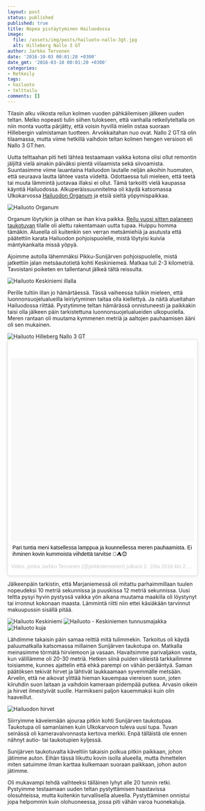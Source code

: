 ```yaml
---
layout: post
status: published
published: true
title: Nopea pistäytyminen Hailuodossa
image:
  file: /assets/img/posts/hailuoto-nallo-3gt.jpg
  alt: Hilleberg Nallo 3 GT
author: Jarkko Tervonen
date: '2016-10-03 00:01:20 +0300'
date_gmt: '2016-03-10 00:01:20 +0300'
categories:
- Retkeily
tags:
- hailuoto
- telttailu
comments: []
---
```

Tilasin alku viikosta reilun kolmen vuoden pähkäilemisen jälkeen uuden teltan. Melko nopeasti tulin siihen tulokseen, että vanhalla retkeilyteltalla on niin monta vuotta pärjätty, että voisin hyvillä mielin ostaa suoraan Hillebergin valmistaman tuotteen. Arvokkaitahan nuo ovat.  Nallo 2 GT:tä olin tilaamassa, mutta viime hetkillä vaihdoin teltan kolmen hengen versioon eli Nallo 3 GT:hen.

Uutta telttaahan piti heti lähteä testaamaan vaikka kotona olisi ollut remontin jäljiltä vielä ainakin päiväksi pientä viilaamista sekä siivoamista. Suuntasimme viime lauantaina Hailuodon lautalle neljän aikoihin huomaten, että seuraava lautta lähtee vasta viideltä. Odottaessa tuli mieleen, että teetä tai muuta lämmintä juotavaa illaksi ei ollut. Tämä tarkoitti vielä kaupassa käyntiä Hailuodossa. Alkuperäissuunnitelma oli käydä katsomassa Ulkokarvossa [Hailuodon Organum](http://www.hailuoto.fi/matkailu/nahtavyydet/hailuoto-organum/) ja etsiä sieltä yöpymispaikkaa.

<amp-img src="/assets/img/posts/hailluoto-organum.jpg" alt="Hailuoto Organum" width="4" height="3" layout="responsive">
  <noscript><img src="/assets/img/posts/hailluoto-organum.jpg" alt="Hailuoto Organum" /></noscript>
</amp-img>

Organum löytyikin ja olihan se ihan kiva paikka. <a href="http://www.kaleva.fi/uutiset/oulu/taukotupa-on-palanut-kivetykseen-saakka-hailuodon-ulkokarvossa/702757/">Reilu vuosi sitten palaneen taukotuvan</a> tilalle oli alettu rakentamaan uutta tupaa. Huippu homma tämäkin. Alueella oli kuitenkin sen verran metsämiehiä ja asutusta että päätettiin karata Hailuodon pohjoispuolelle, mistä löytyisi kuivia mäntykankaita missä yöpyä.

Ajoimme autolla lähemmäksi Pikku-Sunijärven pohjoispuolelle, mistä jatkettiin jalan metsäautotietä kohti Keskiniemeä. Matkaa tuli 2-3 kilometriä. Tavoistani poiketen en tallentanut jälkeä tältä reissulta.

<amp-img src="/assets/img/posts/hailuoto-keskiniemi-ilta.jpg" alt="Hailuoto Keskiniemi illalla" width="4" height="3" layout="responsive">
  <noscript><img src="/assets/img/posts/hailuoto-keskiniemi-ilta.jpg" alt="Hailuoto Keskiniemi illalla" /></noscript>
</amp-img>

Perille tultiin illan jo hämärtäessä. Tässä vaiheessa tulikin mieleen, että luonnonsuojelualueilla leiriytyminen taitaa olla kiellettyä. Ja näitä alueitahan Hailuodossa riittää. Pystytimme teltan hämärässä onnistuneesti ja paikkakin taisi olla jälkeen päin tarkistettuna luonnonsuojelualueiden ulkopuolella. Meren rantaan oli muutama kymmenen metriä ja aaltojen pauhaamisen ääni oli sen mukainen.

<amp-img src="/assets/img/posts/hailuoto-nallo-3gt.jpg" alt="Hailuoto Hilleberg Nallo 3 GT" width="4" height="3" layout="responsive">
  <noscript><img src="/assets/img/posts/hailuoto-nallo-3gt.jpg" alt="Hailuoto Hilleberg Nallo 3 GT" /></noscript>
</amp-img>

<blockquote class="instagram-media" style="background: #FFF; border: 0; border-radius: 3px; box-shadow: 0 0 1px 0 rgba(0,0,0,0.5),0 1px 10px 0 rgba(0,0,0,0.15); margin: 1px; max-width: 658px; padding: 0; width: calc(100% - 2px);" data-instgrm-captioned="" data-instgrm-version="7">
<div style="padding: 8px;">
<div style="background: #F8F8F8; line-height: 0; margin-top: 40px; padding: 50.0% 0; text-align: center; width: 100%;"></div>
<p style="margin: 8px 0 0 0; padding: 0 4px;"><a style="color: #000; font-family: Arial,sans-serif; font-size: 14px; font-style: normal; font-weight: normal; line-height: 17px; text-decoration: none; word-wrap: break-word;" href="https://www.instagram.com/p/BLDhxYxhrSu/" target="_blank">Pari tuntia meni katsellessa lamppua ja kuunnellessa meren pauhaamista. Ei ihminen kovin kummoista viihdettä tarvitse 🌊⛺️😊</a></p>
<p style="color: #c9c8cd; font-family: Arial,sans-serif; font-size: 14px; line-height: 17px; margin-bottom: 0; margin-top: 8px; overflow: hidden; padding: 8px 0 7px; text-align: center; text-overflow: ellipsis; white-space: nowrap;">Video, jonka Jarkko Tervonen (@jarkkotervonen) julkaisi <time style="font-family: Arial,sans-serif; font-size: 14px; line-height: 17px;" datetime="2016-10-02T09:14:24+00:00">2. 10ta 2016 klo 2.14 PDT</time></p>
</div>
</blockquote>
<script async defer src="//platform.instagram.com/en_US/embeds.js"></script>

Jälkeenpäin tarkistin, että Marjaniemessä oli mitattu parhaimmillaan tuulen nopeudeksi 10 metriä sekunnissa ja puuskissa 12 metriä sekunnissa. Uusi teltta pysyi hyvin pystyssä vaikka yön aikana muutama maakiila oli löystynyt tai irronnut kokonaan maasta. Lämmintä riitti niin ettei käsiäkään tarvinnut makuupussin sisällä pitää.

<amp-img src="/assets/img/posts/hailuoto-keskiniemi-ilta.jpg" alt="Hailuoto Keskiniemi" width="4" height="3" layout="responsive">
  <noscript><img src="/assets/img/posts/hailuoto-keskiniemi-ilta.jpg" alt="Hailuoto Keskiniemi" /></noscript>
</amp-img>

<amp-img src="/assets/img/posts/hailuoto-keskiniemen-tunnusmajakka-paiva.jpg" alt="Hailuoto - Keskiniemen tunnusmajakka" width="4" height="3" layout="responsive">
  <noscript><img src="/assets/img/posts/hailuoto-keskiniemen-tunnusmajakka-paiva.jpg" alt="Hailuoto - Keskiniemen tunnusmajakka" /></noscript>
</amp-img>

<amp-img src="/assets/img/posts/hailuoto-tie.jpg" alt="Hailuoto kuja" width="4" height="3" layout="responsive">
  <noscript><img src="/assets/img/posts/hailuoto-tie.jpg" alt="Hailuoto kuja" /></noscript>
</amp-img>

Lähdimme takaisin päin samaa reittiä mitä tulimmekin. Tarkoitus oli käydä paluumatkalla katsomassa millainen Sunijärven taukotupa on. Matkalla meinasimme törmätä hirviemoon ja vasaan. Havaitsimme parivaljakon vasta, kun välillämme oli 20-30 metriä. Hetken siinä puiden väleistä tarkkailimme toisiamme, kunnes ajattelin että ehkä parempi on vähän perääntyä. Saman päätöksen tekivät hirvet ja lähtivät laukkaamaan syvemmälle metsään. Arvelin, että ne aikovat ylittää hieman kauempaa viereisen suon, joten kiiruhdin suon laitaan ja vaihdoin kameraan pidempää putkea. Arvasin oikein ja hirvet ilmestyivät suolle. Harmikseni paljon kauemmaksi kuin olin haaveillut.

<amp-img src="/assets/img/posts/hailuoto-hirvet.jpg" alt="Hailuodon hirvet" width="4" height="3" layout="responsive">
  <noscript><img src="/assets/img/posts/hailuoto-hirvet.jpg" alt="Hailuodon hirvet" /></noscript>
</amp-img>

Siirryimme kävelemään ajouraa pitkin kohti Sunijärven taukotupaa. Taukotupa oli samanlainen kuin Ulkokarvoon tuleva uusi tupa. Tuvan seinässä oli kameravalvonnasta kertova merkki. Enpä tälläistä ole ennen nähnyt autio- tai taukotupien kyljessä.

Sunijärven taukotuvalta käveltiin takaisin polkua pitkin paikkaan, johon jätimme auton. Eihän tässä liikuttu kovin isolla alueella, mutta ihmettelen miten satuimme ilman karttaa kulkemaan suoraan paikkaan, johon auton jätimme.

Oli mukavampi tehdä vaihteeksi tälläinen lyhyt alle 20 tunnin retki. Pystyimme testaamaan uuden teltan pystyttämisen haastavissa olosuhteissa, mutta kuitenkin turvallisella alueella. Pystyttäminen onnistui jopa helpommin kuin olohuoneessa, jossa piti vähän varoa huonekaluja.
